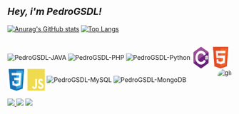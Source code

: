 ## <i><b>Hey, i'm PedroGSDL!</b></i>
[![Anurag's GitHub stats](https://github-readme-stats.vercel.app/api?username=PedroGSDL&show_icons=true&theme=radical)](https://github.com/anuraghazra/github-readme-stats)
[![Top Langs](https://github-readme-stats.vercel.app/api/top-langs/?username=PedroGSDL&layout=compact&show_icons=true&theme=radical)](https://github.com/anuraghazra/github-readme-stats)
<div style="display: inline_block"><br>
  <img align="center" alt="PedroGSDL-JAVA" height="50" width="40" src="https://cdn.jsdelivr.net/gh/devicons/devicon/icons/java/java-original-wordmark.svg">
  <img align="center" alt="PedroGSDL-PHP" height="50" width="40" src="https://cdn.jsdelivr.net/gh/devicons/devicon/icons/php/php-plain.svg" >
  <img align="center" alt="PedroGSDL-Python" height="50" width="40" src="https://cdn.jsdelivr.net/gh/devicons/devicon/icons/python/python-original-wordmark.svg">
  <img align="center" alt="PedroGSDL-C#" height="50" width="40" src="https://raw.githubusercontent.com/devicons/devicon/master/icons/csharp/csharp-original.svg">
  <img align="center" alt="PedroGSDL-html5" height="50" width="40" src="https://raw.githubusercontent.com/devicons/devicon/master/icons/html5/html5-original.svg">
  <img align="center" alt="PedroGSDL-css3" height="50" width="40" src="https://raw.githubusercontent.com/devicons/devicon/master/icons/css3/css3-original.svg">
  <img align="center" alt="PedroGSDL-js" height="50" width="40" src="https://raw.githubusercontent.com/devicons/devicon/master/icons/javascript/javascript-plain.svg">
  <img align="center" alt="PedroGSDL-MySQL" height="50" width="40" src="https://cdn.jsdelivr.net/gh/devicons/devicon/icons/mysql/mysql-plain-wordmark.svg">               
  <img align="center" alt="PedroGSDL-MongoDB" height="50" width="40" src="https://cdn.jsdelivr.net/gh/devicons/devicon/icons/mongodb/mongodb-plain-wordmark.svg">
  <img align="right" alt="gif" height="150" style="border-radius: 50px;" img src="https://user-images.githubusercontent.com/116593548/222244532-dfbbc9f6-14ab-462b-b86a-975918273bf6.gif" autoplay loop>
</div>
<br>
<div> 
<a href = "mailto:pedrogabrielsdlima@gmail.com"><img src="https://img.shields.io/badge/-Gmail-%23333?style=for-the-badge&logo=gmail&logoColor=white" target="_blank">
<a href="https://instagram.com/pqpredo" target="_blank"><img src="https://img.shields.io/badge/-Instagram-%23E4405F?style=for-the-badge&logo=instagram&logoColor=white" target="_blank"></a>
</a>
<a href="https://linkedin.com/in/pedro-gabriel-santos-de-lima-8b9886170" target="_blank"><img src="https://img.shields.io/badge/-LinkedIn-%230077B5?style=for-the-  badge&logo=linkedin&logoColor=white" target="_blank"></a> 
</div>

<!---
PedroGSDL/PedroGSDL is a ✨ special ✨ repository because its `README.md` (this file) appears on your GitHub profile.
You can click the Preview link to take a look at your changes.
--->
